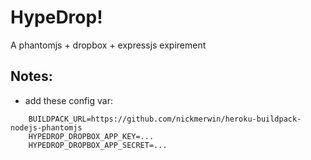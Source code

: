 # HypeDrop!

A phantomjs + dropbox + expressjs expirement

## Notes:

* add these config var:

```
    BUILDPACK_URL=https://github.com/nickmerwin/heroku-buildpack-nodejs-phantomjs
    HYPEDROP_DROPBOX_APP_KEY=...
    HYPEDROP_DROPBOX_APP_SECRET=...
```
